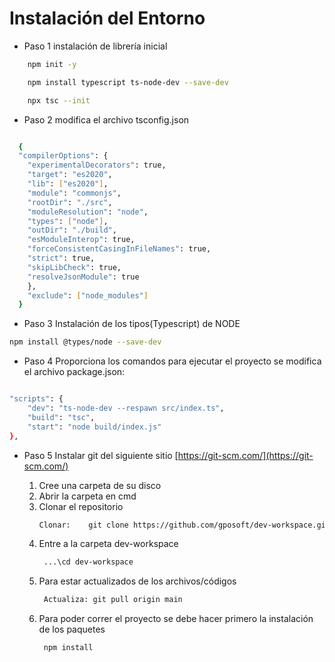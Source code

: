 # Instalación del Entorno

- Paso 1 instalación de librería inicial

```bash
    npm init -y

    npm install typescript ts-node-dev --save-dev

    npx tsc --init

```

- Paso 2 modifica el archivo tsconfig.json

```bash

  {
  "compilerOptions": {
    "experimentalDecorators": true,
    "target": "es2020",
    "lib": ["es2020"],
    "module": "commonjs",
    "rootDir": "./src",
    "moduleResolution": "node",
    "types": ["node"],
    "outDir": "./build",
    "esModuleInterop": true,
    "forceConsistentCasingInFileNames": true,
    "strict": true,
    "skipLibCheck": true,
    "resolveJsonModule": true
    },
    "exclude": ["node_modules"]
  }

```

- Paso 3 Instalación de los tipos(Typescript) de NODE

```bash
npm install @types/node --save-dev
```

- Paso 4 Proporciona los comandos para ejecutar el proyecto se modifica el archivo package.json:

```bash

"scripts": {
    "dev": "ts-node-dev --respawn src/index.ts",
    "build": "tsc",
    "start": "node build/index.js"
},

```

- Paso 5 Instalar git del siguiente sitio [https://git-scm.com/](https://git-scm.com/)

  1. Cree una carpeta de su disco
  2. Abrir la carpeta en cmd
  3. Clonar el repositorio
     ```bash
     Clonar:    git clone https://github.com/gposoft/dev-workspace.git
     ```
  4. Entre a la carpeta dev-workspace
     ```bash
      ...\cd dev-workspace
     ```
  5. Para estar actualizados de los archivos/códigos
     ```bash
      Actualiza: git pull origin main
     ```
  6. Para poder correr el proyecto se debe hacer primero la instalación de los paquetes  
     ```bash
      npm install
     ```


